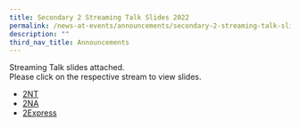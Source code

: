 ```yaml
---
title: Secondary 2 Streaming Talk Slides 2022
permalink: /news-at-events/announcements/secondary-2-streaming-talk-slides-2022
description: ""
third_nav_title: Announcements
---
```

<p>Streaming Talk slides attached.&nbsp;<br />Please click on the respective stream to view slides.</p>
<ul>
<li><a href="/files/Sec%202%20Streaming/2NT%20Streaming%20Talk.pdf" target="_blank" rel="noopener">2NT</a></li>
<li><a href="/files/Sec%202%20Streaming/2NA%20Streaming%20Talk.pdf" target="_blank" rel="noopener">2NA</a></li>
<li><a href="/files/Sec%202%20Streaming/2E%20Streaming%20Talk.pdf" target="_blank" rel="noopener">2Express</a></li>
</ul>